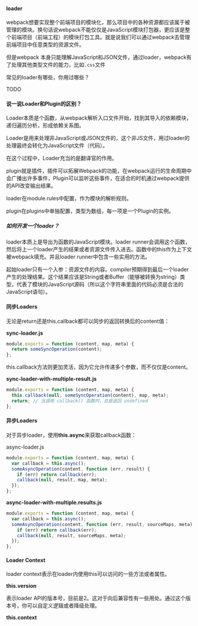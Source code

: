 #### loader

webpack想要实现整个前端项目的模块化，那么项目中的各种资源都应该属于被管理的模块。换句话说webpack不能仅仅是JavaScript模块打包器，更应该是整个前端项目（前端工程）的模块打包工具。就是说我们可以通过webpack去管理前端项目中任意类型的资源文件。

但是webpack 本身只能理解JavaScript和JSON文件，通过loader，webpack有了处理其他类型文件的能力，比如`.css`文件



常见的loader有哪些，你用过哪些？

TODO



#### 说一说Loader和Plugin的区别？

Loader本质是个函数，从webpack解析入口文件开始，找到其导入的依赖模块，递归遍历分析，形成依赖关系图。

Loader是用来处理非JavaScript或JSON文件的，这个非JS文件，用过loader的处理最终会转化为JavaScript文件（代码）。

在这个过程中，Loader充当的是翻译官的作用。

plugin就是插件，插件可以拓展Webpack的功能，在webpack运行的生命周期中会广播出许多事件，Plugin可以监听这些事件，在适合的时机通过webpack提供的API改变输出结果。

loader在module.rules中配置，作为模块的解析规则。

plugin在plugins中单独配置，类型为数组，每一项是一个Plugin的实例。



##### 如何开发一个loader？

loader本质上是导出为函数的JavaScript模块。loader runner会调用这个函数，然后将上一个loader产生的结果或者资源文件传入进去。函数中的this作为上下文被webpack填充。并且loader runner中包含一些实用的方法。

起始loader只有一个入参：资源文件的内容。compiler预期得到最后一个loader产生的处理结果。这个结果应该是String或者Buffer（能够被转换为string）类型，代表了模块的JavaScript源码（所以这个字符串里面的代码必须是合法的JavaScript语句）。



#### 同步Loaders

无论是return还是this.callback都可以同步的返回转换后的content值：

**sync-loader.js**

```JavaScript
module.exports = function (content, map, meta) {
  return someSyncOperation(content);
};
```

this.callback方法则更加灵活，因为它允许传递多个参数，而不仅仅是content。

**sync-loader-with-multiple-result.js**

```JavaScript
module.exports = function (content, map, meta) {
  this.callback(null, someSyncOperation(content), map, meta);
  return; // 当调用 callback() 函数时，总是返回 undefined
};
```



#### 异步Loaders

对于异步loader，使用**this.async**来获取callback函数：

async-loader.js

```JavaScript
module.exports = function (content, map, meta) {
  var callback = this.async();
  someAsyncOperation(content, function (err, result) {
    if (err) return callback(err);
    callback(null, result, map, meta);
  });
};
```

**async-loader-with-multiple.results.js**

```JavaScript
module.exports = function (content, map, meta) {
  var callback = this.async();
  someAsyncOperation(content, function (err, result, sourceMaps, meta) {
    if (err) return callback(err);
    callback(null, result, sourceMaps, meta);
  });
};
```



#### Loader Context

loader context表示在loader内使用this可以访问的一些方法或者属性。

**this.version**

表示loader API的版本号，目前是2。这对于向后兼容性有一些用处。通过这个版本号，你可以自定义逻辑或者降级处理。



**this.context**

